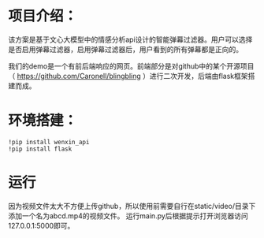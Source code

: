 # 项目介绍：

该方案是基于文心大模型中的情感分析api设计的智能弹幕过滤器。用户可以选择是否启用弹幕过滤器，启用弹幕过滤器后，用户看到的所有弹幕都是正向的。

我们的demo是一个有前后端响应的网页。前端部分是对github中的某个开源项目（ https://github.com/Caronell/blingbling ）进行二次开发，后端由flask框架搭建而成。


# 环境搭建：

```
!pip install wenxin_api
!pip install flask
```

运行
=======
因为视频文件太大不方便上传github，所以使用前需要自行在static/video/目录下添加一个名为abcd.mp4的视频文件。
运行main.py后根据提示打开浏览器访问127.0.0.1:5000即可。
